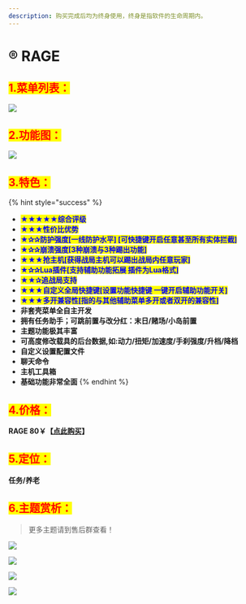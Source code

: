 ```yaml
---
description: 购买完成后均为终身使用，终身是指软件的生命周期内。
---
```


# ® RAGE

## <mark style="color:red;">1.菜单列表：</mark>

![](assets/列表.png)

## <mark style="color:red;">2.功能图：</mark>

![](../../../.gitbook/assets/RAGE功能图.jpg)

## <mark style="color:red;">3.特色：</mark>

{% hint style="success" %}
* <mark style="color:blue;">**★★★★★综合评级**</mark>
* <mark style="color:blue;">**★★★性价比优势**</mark>
* <mark style="color:blue;">**★✰✰防护强度\[一线防护水平] \[可快捷键开启任意甚至所有实体拦截]**</mark>
* <mark style="color:blue;">**★✰✰崩溃强度\[3种崩溃与3种踢出功能]**</mark>
* <mark style="color:blue;">**★★★抢主机\[获得战局主机可以踢出战局内任意玩家]**</mark>
* <mark style="color:blue;">**★✰✰Lua插件\[支持辅助功能拓展 插件为Lua格式]**</mark>
* <mark style="color:blue;">**★★✰追战局支持**</mark>
* <mark style="color:blue;">**★★★自定义全局快捷键\[设置功能快捷键 一键开启辅助功能开关]**</mark>
* <mark style="color:blue;">**★★★多开兼容性\[指的与其他辅助菜单多开或者双开的兼容性]**</mark>
* **非套壳菜单全自主开发**&#x20;
* **拥有任务助手；可跳前置与改分红：末日/赌场/小岛前置**&#x20;
* **主题功能极其丰富**
* **可高度修改载具的后台数据,如:动力/扭矩/加速度/手刹强度/升档/降档**
* **自定义设置配置文件**
* **聊天命令**
* **主机工具箱**&#x20;
* **基础功能非常全面**&#x20;
{% endhint %}

## <mark style="color:red;">4.价格：</mark>

&#x20;**RAGE    80￥【**[**点此购买**](https://ruohanfkw.shop)**】**

## <mark style="color:red;">5.定位：</mark>

**任务/养老**

## <mark style="color:red;">6.主题赏析：</mark>

> 更多主题请到售后群查看！

![](assets/image-20220404215104235.png)

![](assets/image-20220404215123922.png)

![](assets/image-20220404215138012.png)

![](assets/image-20220404215154855.png)
